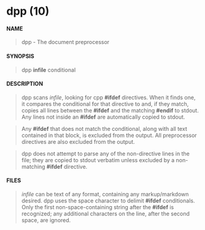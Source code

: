 # dpp (10)

#### NAME
> dpp - The document preprocessor
  
#### SYNOPSIS
> dpp __infile__ conditional

#### DESCRIPTION
> dpp scans *infile*, looking for cpp **#ifdef** directives.  When it finds one, it compares the conditional for that directive to <conditional> and, if they match, copies all lines between the **#ifdef** and the matching **#endif** to stdout.  Any lines not inside an **#ifdef** are automatically copied to stdout.
  
> Any **#ifdef** that does not match the conditional, along with all text contained in that block, is excluded from the output.  All preprocessor directives are also excluded from the output.

> dpp does not attempt to parse any of the non-directive lines in the file; they are copied to stdout verbatim unless excluded by a non-matching **#ifdef** directive.
  
#### FILES
> *infile* can be text of any format, containing any markup/markdown desired.  dpp uses the space character to delimit **#ifdef** conditionals.  Only the first non-space-containing string after the **#ifdef** is recognized; any additional characters on the line, after the second space, are ignored.
